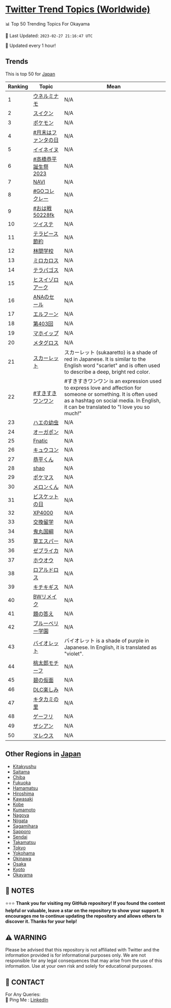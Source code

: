 [Twitter Trend Topics (Worldwide)](https://github.com/ErcinDedeoglu/Twitter-Trend-Topics)
==========


📊 Top 50 Trending Topics For Okayama

📆 Last Updated: `2023-02-27 21:16:47 UTC`

🔧 Updated every 1 hour!


## Trends

This is top 50 for [Japan](</Japan>)

| Ranking | Topic | Mean |
| ------- | ------------ | ------------ |
| 1 | [ウネルミナモ](http://twitter.com/search?q=%e3%82%a6%e3%83%8d%e3%83%ab%e3%83%9f%e3%83%8a%e3%83%a2) | N/A |
| 2 | [スイクン](http://twitter.com/search?q=%e3%82%b9%e3%82%a4%e3%82%af%e3%83%b3) | N/A |
| 3 | [ポケモン](http://twitter.com/search?q=%e3%83%9d%e3%82%b1%e3%83%a2%e3%83%b3) | N/A |
| 4 | [#月末はファンタの日](http://twitter.com/search?q=%23%e6%9c%88%e6%9c%ab%e3%81%af%e3%83%95%e3%82%a1%e3%83%b3%e3%82%bf%e3%81%ae%e6%97%a5) | N/A |
| 5 | [イイネイヌ](http://twitter.com/search?q=%e3%82%a4%e3%82%a4%e3%83%8d%e3%82%a4%e3%83%8c) | N/A |
| 6 | [#高橋恭平誕生祭2023](http://twitter.com/search?q=%23%e9%ab%98%e6%a9%8b%e6%81%ad%e5%b9%b3%e8%aa%95%e7%94%9f%e7%a5%ad2023) | N/A |
| 7 | [NAVI](http://twitter.com/search?q=NAVI) | N/A |
| 8 | [#GOコレクレー](http://twitter.com/search?q=%23GO%e3%82%b3%e3%83%ac%e3%82%af%e3%83%ac%e3%83%bc) | N/A |
| 9 | [#おは戦50228fk](http://twitter.com/search?q=%23%e3%81%8a%e3%81%af%e6%88%a650228fk) | N/A |
| 10 | [ツイステ](http://twitter.com/search?q=%e3%83%84%e3%82%a4%e3%82%b9%e3%83%86) | N/A |
| 11 | [テラピース節約](http://twitter.com/search?q=%e3%83%86%e3%83%a9%e3%83%94%e3%83%bc%e3%82%b9%e7%af%80%e7%b4%84) | N/A |
| 12 | [林間学校](http://twitter.com/search?q=%e6%9e%97%e9%96%93%e5%ad%a6%e6%a0%a1) | N/A |
| 13 | [ミロカロス](http://twitter.com/search?q=%e3%83%9f%e3%83%ad%e3%82%ab%e3%83%ad%e3%82%b9) | N/A |
| 14 | [テラパゴス](http://twitter.com/search?q=%e3%83%86%e3%83%a9%e3%83%91%e3%82%b4%e3%82%b9) | N/A |
| 15 | [ヒスイゾロアーク](http://twitter.com/search?q=%e3%83%92%e3%82%b9%e3%82%a4%e3%82%be%e3%83%ad%e3%82%a2%e3%83%bc%e3%82%af) | N/A |
| 16 | [ANAのセール](http://twitter.com/search?q=ANA%e3%81%ae%e3%82%bb%e3%83%bc%e3%83%ab) | N/A |
| 17 | [エルフーン](http://twitter.com/search?q=%e3%82%a8%e3%83%ab%e3%83%95%e3%83%bc%e3%83%b3) | N/A |
| 18 | [第403回](http://twitter.com/search?q=%e7%ac%ac403%e5%9b%9e) | N/A |
| 19 | [マホイップ](http://twitter.com/search?q=%e3%83%9e%e3%83%9b%e3%82%a4%e3%83%83%e3%83%97) | N/A |
| 20 | [メタグロス](http://twitter.com/search?q=%e3%83%a1%e3%82%bf%e3%82%b0%e3%83%ad%e3%82%b9) | N/A |
| 21 | [スカーレット](http://twitter.com/search?q=%e3%82%b9%e3%82%ab%e3%83%bc%e3%83%ac%e3%83%83%e3%83%88) | スカーレット (sukaaretto) is a shade of red in Japanese. It is similar to the English word "scarlet" and is often used to describe a deep, bright red color. |
| 22 | [#すきすきワンワン](http://twitter.com/search?q=%23%e3%81%99%e3%81%8d%e3%81%99%e3%81%8d%e3%83%af%e3%83%b3%e3%83%af%e3%83%b3) | #すきすきワンワン is an expression used to express love and affection for someone or something. It is often used as a hashtag on social media. In English, it can be translated to "I love you so much!" |
| 23 | [ハエの幼虫](http://twitter.com/search?q=%e3%83%8f%e3%82%a8%e3%81%ae%e5%b9%bc%e8%99%ab) | N/A |
| 24 | [オーガポン](http://twitter.com/search?q=%e3%82%aa%e3%83%bc%e3%82%ac%e3%83%9d%e3%83%b3) | N/A |
| 25 | [Fnatic](http://twitter.com/search?q=Fnatic) | N/A |
| 26 | [キュウコン](http://twitter.com/search?q=%e3%82%ad%e3%83%a5%e3%82%a6%e3%82%b3%e3%83%b3) | N/A |
| 27 | [恭平くん](http://twitter.com/search?q=%e6%81%ad%e5%b9%b3%e3%81%8f%e3%82%93) | N/A |
| 28 | [shao](http://twitter.com/search?q=shao) | N/A |
| 29 | [ポケマス](http://twitter.com/search?q=%e3%83%9d%e3%82%b1%e3%83%9e%e3%82%b9) | N/A |
| 30 | [メロンくん](http://twitter.com/search?q=%e3%83%a1%e3%83%ad%e3%83%b3%e3%81%8f%e3%82%93) | N/A |
| 31 | [ビスケットの日](http://twitter.com/search?q=%e3%83%93%e3%82%b9%e3%82%b1%e3%83%83%e3%83%88%e3%81%ae%e6%97%a5) | N/A |
| 32 | [XP4000](http://twitter.com/search?q=XP4000) | N/A |
| 33 | [交換留学](http://twitter.com/search?q=%e4%ba%a4%e6%8f%9b%e7%95%99%e5%ad%a6) | N/A |
| 34 | [鬼丸国綱](http://twitter.com/search?q=%e9%ac%bc%e4%b8%b8%e5%9b%bd%e7%b6%b1) | N/A |
| 35 | [草エスパー](http://twitter.com/search?q=%e8%8d%89%e3%82%a8%e3%82%b9%e3%83%91%e3%83%bc) | N/A |
| 36 | [ゼブライカ](http://twitter.com/search?q=%e3%82%bc%e3%83%96%e3%83%a9%e3%82%a4%e3%82%ab) | N/A |
| 37 | [ホウオウ](http://twitter.com/search?q=%e3%83%9b%e3%82%a6%e3%82%aa%e3%82%a6) | N/A |
| 38 | [ロアルドロス](http://twitter.com/search?q=%e3%83%ad%e3%82%a2%e3%83%ab%e3%83%89%e3%83%ad%e3%82%b9) | N/A |
| 39 | [キチキギス](http://twitter.com/search?q=%e3%82%ad%e3%83%81%e3%82%ad%e3%82%ae%e3%82%b9) | N/A |
| 40 | [BWリメイク](http://twitter.com/search?q=BW%e3%83%aa%e3%83%a1%e3%82%a4%e3%82%af) | N/A |
| 41 | [題の答え](http://twitter.com/search?q=%e9%a1%8c%e3%81%ae%e7%ad%94%e3%81%88) | N/A |
| 42 | [ブルーベリー学園](http://twitter.com/search?q=%e3%83%96%e3%83%ab%e3%83%bc%e3%83%99%e3%83%aa%e3%83%bc%e5%ad%a6%e5%9c%92) | N/A |
| 43 | [バイオレット](http://twitter.com/search?q=%e3%83%90%e3%82%a4%e3%82%aa%e3%83%ac%e3%83%83%e3%83%88) | バイオレット is a shade of purple in Japanese. In English, it is translated as "violet". |
| 44 | [桃太郎モチーフ](http://twitter.com/search?q=%e6%a1%83%e5%a4%aa%e9%83%8e%e3%83%a2%e3%83%81%e3%83%bc%e3%83%95) | N/A |
| 45 | [碧の仮面](http://twitter.com/search?q=%e7%a2%a7%e3%81%ae%e4%bb%ae%e9%9d%a2) | N/A |
| 46 | [DLC楽しみ](http://twitter.com/search?q=DLC%e6%a5%bd%e3%81%97%e3%81%bf) | N/A |
| 47 | [キタカミの里](http://twitter.com/search?q=%e3%82%ad%e3%82%bf%e3%82%ab%e3%83%9f%e3%81%ae%e9%87%8c) | N/A |
| 48 | [ゲーフリ](http://twitter.com/search?q=%e3%82%b2%e3%83%bc%e3%83%95%e3%83%aa) | N/A |
| 49 | [ザシアン](http://twitter.com/search?q=%e3%82%b6%e3%82%b7%e3%82%a2%e3%83%b3) | N/A |
| 50 | [マレウス](http://twitter.com/search?q=%e3%83%9e%e3%83%ac%e3%82%a6%e3%82%b9) | N/A |



## Other Regions in [Japan](</Japan>)

* [Kitakyushu](</Japan/Kitakyushu.md>)
* [Saitama](</Japan/Saitama.md>)
* [Chiba](</Japan/Chiba.md>)
* [Fukuoka](</Japan/Fukuoka.md>)
* [Hamamatsu](</Japan/Hamamatsu.md>)
* [Hiroshima](</Japan/Hiroshima.md>)
* [Kawasaki](</Japan/Kawasaki.md>)
* [Kobe](</Japan/Kobe.md>)
* [Kumamoto](</Japan/Kumamoto.md>)
* [Nagoya](</Japan/Nagoya.md>)
* [Niigata](</Japan/Niigata.md>)
* [Sagamihara](</Japan/Sagamihara.md>)
* [Sapporo](</Japan/Sapporo.md>)
* [Sendai](</Japan/Sendai.md>)
* [Takamatsu](</Japan/Takamatsu.md>)
* [Tokyo](</Japan/Tokyo.md>)
* [Yokohama](</Japan/Yokohama.md>)
* [Okinawa](</Japan/Okinawa.md>)
* [Osaka](</Japan/Osaka.md>)
* [Kyoto](</Japan/Kyoto.md>)
* [Okayama](</Japan/Okayama.md>)



## 📝 NOTES

⭐⭐⭐ **Thank you for visiting my GitHub repository! If you found the content helpful or valuable, leave a star on the repository to show your support. It encourages me to continue updating the repository and allows others to discover it. Thanks for your help!**


## ⚠️ WARNING

Please be advised that this repository is not affiliated with Twitter and the information provided is for informational purposes only. We are not responsible for any legal consequences that may arise from the use of this information. Use at your own risk and solely for educational purposes.


## 📨 CONTACT

 For Any Queries:  
            🏓 Ping Me : [LinkedIn](https://www.linkedin.com/in/ercindedeoglu/)
